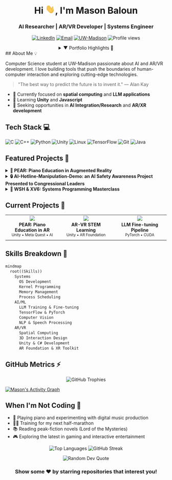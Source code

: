 <h1 align="center">Hi <img src="https://raw.githubusercontent.com/ABSphreak/ABSphreak/master/gifs/Hi.gif" width="30px">, I'm Mason Baloun</h1>
<h3 align="center">AI Researcher | AR/VR Developer | Systems Engineer</h3>

<p align="center">
  <a href="https://linkedin.com/in/masonbaloun"><img src="https://img.shields.io/badge/-masonbaloun-0077B5?style=flat-square&logo=LinkedIn&logoColor=white" alt="LinkedIn"/></a>
  <a href="mailto:mbaloun@wisc.edu"><img src="https://img.shields.io/badge/-mbaloun@wisc.edu-c14438?style=flat-square&logo=Gmail&logoColor=white" alt="Email"/></a>
  <a href="https://www.cs.wisc.edu/"><img src="https://img.shields.io/badge/UW_Madison-CS-red?style=flat-square" alt="UW-Madison"/></a>
  <img src="https://komarev.com/ghpvc/?username=Mason-Baloun&color=blueviolet&style=flat-square" alt="Profile views" />
</p>

<div align="center">
  <details>
    <summary>▼ Portfolio Highlights 📸</summary>
    <p align="center">
      <img src="https://raw.githubusercontent.com/Mason-Baloun/Mason-Baloun/main/Portfolio-Assets/image1.jpg" alt="WAISI at the Capitol">
      <br>
      <strong>WAISI at the Capitol</strong>
    </p>
    <p align="center">
      <img src="https://raw.githubusercontent.com/Mason-Baloun/Mason-Baloun/main/Portfolio-Assets/image2.jpg" alt="Me at the Capitol">
      <br>
      <strong>Me at the Capitol</strong>
    </p>
    <p align="center">
      <img src="https://raw.githubusercontent.com/Mason-Baloun/Mason-Baloun/main/Portfolio-Assets/image3.jpg" alt="AI-Hotline-Manipulation-Demo">
      <br>
      <strong>AI-Hotline-Manipulation-Demo</strong>
    </p>
    <p align="center">
      <img src="https://raw.githubusercontent.com/Mason-Baloun/Mason-Baloun/main/Portfolio-Assets/image4.jpg" alt="Programming Session with WAISI">
      <br>
      <strong>Programming Session with WAISI</strong>
    </p>
    <p align="center">
      <img src="https://raw.githubusercontent.com/Mason-Baloun/Mason-Baloun/main/Portfolio-Assets/image5.jpg" alt="WAISI in the House of Representatives">
      <br>
      <strong>WAISI in the House of Representatives</strong>
    </p>
    <p align="center">
      <img src="https://raw.githubusercontent.com/Mason-Baloun/Mason-Baloun/main/Portfolio-Assets/image6.jpg" alt="CAIP Demo Day">
      <br>
      <strong>CAIP Demo Day</strong>
    </p>
    <p align="center">
      <img src="https://raw.githubusercontent.com/Mason-Baloun/Mason-Baloun/main/Portfolio-Assets/image7.jpg" alt="WAISI at the Monument">
      <br>
      <strong>WAISI at the Monument</strong>
    </p>
    <p align="center">
      <img src="https://raw.githubusercontent.com/Mason-Baloun/Mason-Baloun/main/Portfolio-Assets/image8.jpg" alt="PEAR Startup Presentation">
      <br>
      <strong>PEAR Startup Presentation</strong>
    </p>
    <p align="center">
      <img src="https://raw.githubusercontent.com/Mason-Baloun/Mason-Baloun/main/Portfolio-Assets/image9.jpg" alt="PEAR Startup Presentation (cont)">
      <br>
      <strong>PEAR Startup Presentation (cont)</strong>
    </p>
  </details>
</div>
## About Me 💡

Computer Science student at UW-Madison passionate about AI and AR/VR development. I love building tools that push the boundaries of human-computer interaction and exploring cutting-edge technologies.

> "The best way to predict the future is to invent it." — Alan Kay

- 🔭 Currently focused on **spatial computing** and **LLM applications**
- 🌱 Learning **Unity** and **Javascript**
- 💼 Seeking opportunities in **AI Integration/Research** and **AR/XR development**

## Tech Stack 💻

![C](https://img.shields.io/badge/-C-00599C?style=flat-square&logo=c)
![C++](https://img.shields.io/badge/-C++-00599C?style=flat-square&logo=c%2B%2B)
![Python](https://img.shields.io/badge/-Python-3776AB?style=flat-square&logo=Python&logoColor=white)
![Unity](https://img.shields.io/badge/-Unity-000000?style=flat-square&logo=unity)
![Linux](https://img.shields.io/badge/-Linux-FCC624?style=flat-square&logo=linux&logoColor=black)
![TensorFlow](https://img.shields.io/badge/-TensorFlow-FF6F00?style=flat-square&logo=tensorflow&logoColor=white)
![Git](https://img.shields.io/badge/-Git-F05032?style=flat-square&logo=git&logoColor=white)
![Java](https://img.shields.io/badge/-Java-007396?style=flat-square&logo=java&logoColor=white)

## Featured Projects 🚀

<details>
<summary><b>🎹 PEAR: Piano Education in Augmented Reality</b></summary>
<br>
<b>Problem:</b> Traditional piano learning is expensive, inaccessible, and progress is slow<br>
<b>Solution:</b> AR platform with real-time feedback and AI-powered instruction<br>
<b>Tech:</b> Unity, Meta Quest 3, Gemini/LLMs<br>
<b>Impact:</b> UW-Madison's Spring 2024 Tech Exploration Lab Demo (Sponsored by google); Creating pathway for affordable music education
</details>

<details>
<summary><b>🔒 AI-Hotline-Manipulation-Demo: an AI Safety Awareness Project Presented to Congressional Leaders</b></summary>
<br>
<b>Problem:</b> Emergency services vulnerable to AI voice models that mimic emotional speech<br>
<b>Solution:</b> Demonstrated vulnerability vectors and proposed countermeasures<br>
<b>Tech:</b> Python, Voice Synthesis, Policy Research<br>
<b>Recognition:</b> Presented to Congressional leaders at CAIP's inaugural Demo Day<br>
<b>Demo:</b> <a href="https://www.loom.com/share/c6a439080a224d848b247dd2085b9668"><img src="https://img.shields.io/badge/Watch-Demo-5CCCE0?style=flat-square&logo=loom" /></a>
</details>

<details>
<summary><b>🐧 WSH & XV6: Systems Programming Masterclass</b></summary>
<br>
<b>Challenge:</b> Building robust, efficient systems software from scratch<br>
<b>Achievements:</b>
<ul>
  <li>Implemented Unix shell with piping, variable substitution, and environment handling</li>
  <li>Extended XV6 kernel with custom system calls and process state tracking</li>
  <li>Optimized for performance while maintaining POSIX compliance</li>
</ul>
<b>Tech:</b> C, Assembly, Linux/XV6
</details>

## Current Projects 🔬

<div align="center">
<table border="0">
<tr>
    <td width="33%" align="center">
        <img src="https://img.icons8.com/fluency/96/piano.png" width="50px"><br>
        <strong>PEAR: Piano Education in AR</strong><br>
        <sup>Unity • Meta Quest • AI</sup>
    </td>
    <td width="33%" align="center">
        <img src="https://img.icons8.com/fluency/96/virtual-reality.png" width="50px"><br>
        <strong>AR-VR STEM Learning</strong><br>
        <sup>Unity • AR Foundation</sup>
    </td>
    <td width="33%" align="center">
        <img src="https://img.icons8.com/fluency/96/artificial-intelligence.png" width="50px"><br>
        <strong>LLM Fine-tuning Pipeline</strong><br>
        <sup>PyTorch • CUDA</sup>
    </td>
</tr>
</table>
</div>

## Skills Breakdown 🧠

```mermaid
mindmap
  root((Skills))
    Systems
      OS Development
      Kernel Programming
      Memory Management
      Process Scheduling
    AI/ML
      LLM Training & Fine-tuning
      TensorFlow & PyTorch
      Computer Vision
      NLP & Speech Processing
    AR/VR
      Spatial Computing
      3D Interaction Design
      Unity & C# Development
      AR Foundation & XR Toolkit
```

## GitHub Metrics ⚡

<p align="center">
  <img src="https://github-profile-trophy.vercel.app/?username=Mason-Baloun&theme=tokyonight&no-frame=true&row=1&column=7" alt="GitHub Trophies" />
</p>

<!-- GitHub Activity Graph -->
<a href="https://github.com/ashutosh00710/github-readme-activity-graph">
  <img alt="Mason's Activity Graph" src="https://github-readme-activity-graph.vercel.app/graph?username=Mason-Baloun&theme=tokyo-night&hide_border=true" />
</a>

## When I'm Not Coding 🌱

- 🎹 Playing piano and experimenting with digital music production
- 🏃‍♂️ Training for my next half-marathon
- 📚 Reading peak-fiction novels (Lord of the Mysteries)
- 🎮 Exploring the latest in gaming and interactive entertainment

<div align="center">
  <img src="https://github-readme-stats.vercel.app/api/top-langs/?username=Mason-Baloun&layout=compact&theme=tokyonight&hide_border=true" alt="Top Languages" />
  <img src="https://github-readme-streak-stats.herokuapp.com/?user=Mason-Baloun&theme=tokyonight&hide_border=true" alt="GitHub Streak" />
</div>

<!-- Dynamic Quote - Updates Daily -->
<p align="center">
  <img src="https://quotes-github-readme.vercel.app/api?type=horizontal&theme=tokyonight" alt="Random Dev Quote" />
</p>

<div align="center">
  
  ### Show some ❤️ by starring repositories that interest you!
  
</div>
